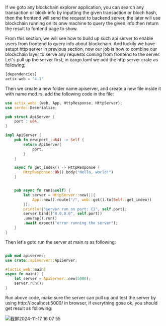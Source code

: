 If we goto any blockchain explorer application, you can search any transaction or block info by inputting the given transaction or bloch hash, then the frontend will send the request to backend server, the later will use blockchain running
on its onw machine to query the given info then return the result to fontend page to show.

From this section, we will see how to build up such api server to enable users from frontend to query info about blockchain. And luckily we have setupt http server in previous section, now our job is how to combine our blockchain layer to 
serve any requests coming from frontend to the server. Let's pull up the server first, in cargo.toml we add the http server crate as following;

```rs
[dependencies]
actix-web = "4.1"
```

Then we create a new folder name apiserver, and create a new file inside it with name mod.rs, add the following code in the file:

```rs
use actix_web::{web, App, HttpResponse, HttpServer};
use serde::Deserialize;

pub struct ApiServer {
    port : u64,
}

impl ApiServer {
    pub fn new(port :u64) -> Self {
        return ApiServer{
            port,
        }
    }

    async fn get_index() -> HttpResponse {
        HttpResponse::Ok().body("Hello, world!")
    }


    pub async fn run(&self) {
        let server = HttpServer::new(||{
            App::new().route("/", web::get().to(Self::get_index))
        });
        println!("server run on port: {}", self.port);
        server.bind(("0.0.0.0", self.port))
        .unwrap().run()
        .await.expect("error running the server");
    }
}
```

Then let's goto run the server at main.rs as following:

```rs

pub mod apiserver;
use crate::apiserver::ApiServer;

#[actix_web::main]
async fn main() {
    let server = ApiServer::new(5000);
    server.run();
}
```

Run above code, make sure the server can pull up and test the server by using http://localhost:5000/ in browser, if everything gose ok, you should get result as following:



![截屏2024-11-17 16 07 55](https://github.com/user-attachments/assets/a644b86d-6ef7-42ff-b308-0c09602ed45e)
